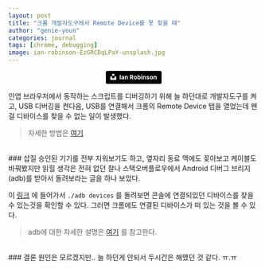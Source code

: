 ```yaml
---
layout: post
title: "크롬 개발자도구에서 Remote Device를 못 찾을 때"
author: "genie-youn"
categories: journal
tags: [chrome, debugging]
image: ian-robinson-EzGRCDqLPaY-unsplash.jpg
---
```

<center><small><a style="background-color:black;color:white;text-decoration:none;padding:4px 6px;font-family:-apple-system, BlinkMacSystemFont, &quot;San Francisco&quot;, &quot;Helvetica Neue&quot;, Helvetica, Ubuntu, Roboto, Noto, &quot;Segoe UI&quot;, Arial, sans-serif;font-size:12px;font-weight:bold;line-height:1.2;display:inline-block;border-radius:3px" href="https://unsplash.com/@ianrobinson?utm_medium=referral&amp;utm_campaign=photographer-credit&amp;utm_content=creditBadge" target="_blank" rel="noopener noreferrer" title="Download free do whatever you want high-resolution photos from Ian Robinson"><span style="display:inline-block;padding:2px 3px"><svg xmlns="http://www.w3.org/2000/svg" style="height:12px;width:auto;position:relative;vertical-align:middle;top:-2px;fill:white" viewBox="0 0 32 32"><title>unsplash-logo</title><path d="M10 9V0h12v9H10zm12 5h10v18H0V14h10v9h12v-9z"></path></svg></span><span style="display:inline-block;padding:2px 3px">Ian Robinson</span></a></small></center>


인앱 브라우저에서 동작하는 스크립트를 디버깅하기 위해 늘 하던대로 개발자도구를 켜고, USB 디버깅을 켠다음, USB를 연결해서 크롬의 Remote Device 탭을 열었는데 왠걸 디바이스를 찾을 수 없는 일이 발생했다.
> 자세한 방법은 [여기](https://developers.google.com/web/tools/chrome-devtools/remote-debugging?utm_campaign=2016q3&utm_medium=redirect&utm_source=dcc)

<br>
### 삽질
승인된 기기를 전부 지워보기도 하고, 옆자리 동료 맥에도 꽂아보고 케이블도 바꿔봤지만 읽힐 생각은 전혀 없던 찰나 스택오버플로우에서 Android 디버그 브리지(adb)를 받아서 돌려보라는 글을 하나 보았다.

이 [링크](https://developer.android.com/studio/releases/platform-tools) 에 들어가서 `./adb devices` 를 돌려보면 콘솔에 연결되있던 디바이스를 찾을 수 있는것을 확인할 수 있다. 그러면 크롬에도 연결된 디바이스가 떠 있는 것을 볼 수 있다.

> adb에 대한 자세한 설명은 [여기](https://developer.android.com/studio/command-line/adb?gclid=Cj0KCQjwuNbsBRC-ARIsAAzITuedSIz0vnnWTeIax-fiI4dQw6x0HU7ZgZeBB-Po51oSD-LUNVCk7a8aAvV4EALw_wcB) 를 참고한다.

<br>
### 결론
원인은 모르겠지만.. 늘 하던게 안되서 두시간은 해맸던 것 같다. ㅠ.ㅠ
